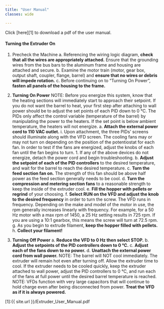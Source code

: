 ```yaml
---
title: "User Manual"
classes: wide

---
```


Click [here][1] to download a pdf of the user manual.

#### Turning the Extruder On
1. Precheck the Machine
    a. Referencing the wiring logic diagram, **check that all the wires are appropriately attached.** Ensure that the grounding wires from the bus bars to the aluminum frame and housing are attached and secure.
    b. Examine the motor train (motor, gear box, output shaft, coupler, flange, barrel) and **ensure that no wires or debris will impede rotation.**
    c. Before continuing on to “Turning On Power”, **fasten all panels of the housing to the frame.**

2. **Turning On Power**
NOTE: Before you energize this system, know that the heating sections will immediately start to approach their setpoint. If you do not want the barrel to heat, your first step after attaching to wall power should be to adjust the set points of each PID down to 0 ℃. The PIDs only affect the control variable (temperature of the barrel) by manipulating the power to the heaters. If the set point is below ambient temperature, the heaters will not energize.
    a. **Attach the external power cord to 110 VAC outlet.** 
        i. Upon attachment, the three PIDs’ screens should illuminate along with the VFD screen. The cooling fans may or may not turn on depending on the position of the potentiostat for each fan. In order to test if the fans are energized, adjust the knobs of each fan until the fan begins to turn.
            1. If any of the above devices do not energize, detach the power cord and begin troubleshooting.
    b. **Adjust the setpoint of each of the PID controllers** to the desired temperature, and wait for the barrel to reach the desired temperature.
    c. **Turn the feed section fan on.** The strength of this fan should be above half power as the feed section generally needs to be cool. 
    d. **Turn the compression and metering section fans** to a reasonable strength to keep the inside of the extruder cool.
    e. **Fill the hopper with pellets or regrind** of your choosing.
    f. **Select RUN on the VFD and adjust the knob to the desired frequency** in order to turn the screw. The VFD runs in frequency. Depending on the make and model of the motor in use, the rpm generally increases linearly with frequency. For example, for a 50 Hz motor with a max rpm of 1450, a 25 Hz setting results in 725 rpm. If you are using a 10:1 gearbox, this means the screw will turn at 72.5 rpm.
    g. As you begin to extrude filament, **keep the hopper filled with pellets.**
    h. **Collect your filament!**

3. **Turning Off Power**
    a. **Reduce the VFD to 0 Hz then select STOP.**
    b. **Adjust the setpoints of the PID controllers down to 0 ℃.**
    c. **Adjust each of the fans down to no power.**
    d. **Unattach the external power cord from wall power.**
NOTE: The barrel will NOT cool immediately. The extruder will remain hot even after turning off. Allow the extruder time to cool. If the extruder needs to be cooled quickly, keep the extruder attached to wall power, adjust the PID controllers to 0 ℃, and run each of the fans at full power until the desired barrel temperature is reached.
NOTE: VFDs function with very large capacitors that will continue to hold charge even after being disconnected from power. **Treat the VFD as if it is always powered.** 



[1]:{{ site.url }}/Extruder_User_Manual.pdf
